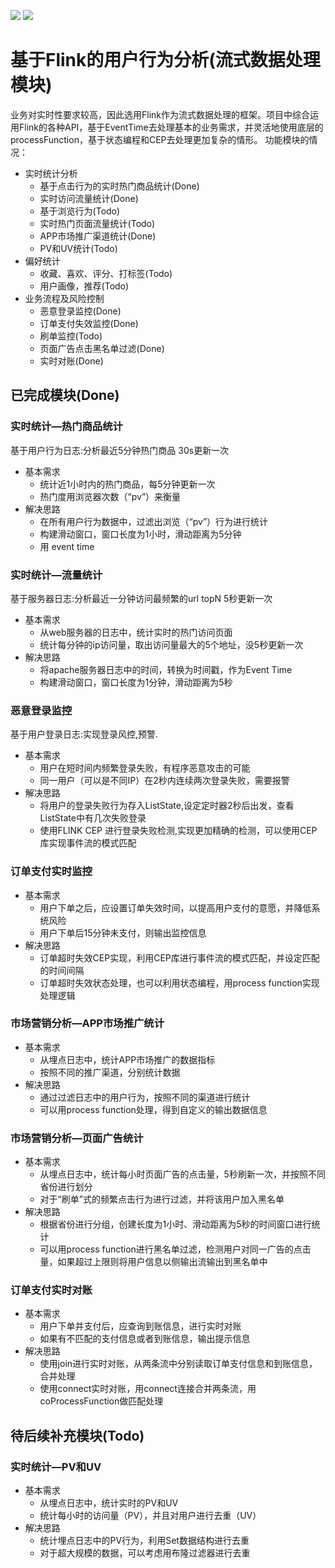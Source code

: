 [![](https://img.shields.io/badge/Plugin-Flink-brightgreen)](https://flink.apache.org/) [![](https://img.shields.io/badge/Plugin-Kafka-brightgreen)](http://kafka.apache.org/)
# 基于Flink的用户行为分析(流式数据处理模块)
业务对实时性要求较高，因此选用Flink作为流式数据处理的框架。项目中综合运用Flink的各种API，基于EventTime去处理基本的业务需求，并灵活地使用底层的processFunction，基于状态编程和CEP去处理更加复杂的情形。
功能模块的情况：
- 实时统计分析
  - 基于点击行为的实时热门商品统计(Done)
  - 实时访问流量统计(Done)
  - 基于浏览行为(Todo)
  - 实时热门页面流量统计(Todo)
  - APP市场推广渠道统计(Done)
  - PV和UV统计(Todo)
- 偏好统计
  - 收藏、喜欢、评分、打标签(Todo)
  - 用户画像，推荐(Todo)
- 业务流程及风险控制
  - 恶意登录监控(Done)
  - 订单支付失效监控(Done)
  - 刷单监控(Todo)
  - 页面广告点击黑名单过滤(Done)
  - 实时对账(Done)

## 已完成模块(Done)
### 实时统计—热门商品统计
基于用户行为日志:分析最近5分钟热门商品 30s更新一次
- 基本需求
  - 统计近1小时内的热门商品，每5分钟更新一次
  - 热门度用浏览器次数（“pv”）来衡量
- 解决思路
  - 在所有用户行为数据中，过滤出浏览（“pv”）行为进行统计
  - 构建滑动窗口，窗口长度为1小时，滑动距离为5分钟
  - 用 event time
  
### 实时统计—流量统计
基于服务器日志:分析最近一分钟访问最频繁的url topN 5秒更新一次
- 基本需求
  - 从web服务器的日志中，统计实时的热门访问页面
  - 统计每分钟的ip访问量，取出访问量最大的5个地址，没5秒更新一次
- 解决思路
  - 将apache服务器日志中的时间，转换为时间戳，作为Event Time
  - 构建滑动窗口，窗口长度为1分钟，滑动距离为5秒 
  
### 恶意登录监控
基于用户登录日志:实现登录风控,预警.
- 基本需求
  - 用户在短时间内频繁登录失败，有程序恶意攻击的可能
  - 同一用户（可以是不同IP）在2秒内连续两次登录失败，需要报警
- 解决思路
  - 将用户的登录失败行为存入ListState,设定定时器2秒后出发，查看ListState中有几次失败登录
  - 使用FLINK CEP 进行登录失败检测,实现更加精确的检测，可以使用CEP库实现事件流的模式匹配
  
### 订单支付实时监控
- 基本需求
  - 用户下单之后，应设置订单失效时间，以提高用户支付的意愿，并降低系统风险
  - 用户下单后15分钟未支付，则输出监控信息
- 解决思路
  - 订单超时失效CEP实现，利用CEP库进行事件流的模式匹配，并设定匹配的时间间隔
  - 订单超时失效状态处理，也可以利用状态编程，用process function实现处理逻辑

### 市场营销分析—APP市场推广统计
- 基本需求
  - 从埋点日志中，统计APP市场推广的数据指标
  - 按照不同的推广渠道，分别统计数据
- 解决思路
  - 通过过滤日志中的用户行为，按照不同的渠道进行统计
  - 可以用process function处理，得到自定义的输出数据信息
  
### 市场营销分析—页面广告统计
- 基本需求
  - 从埋点日志中，统计每小时页面广告的点击量，5秒刷新一次，并按照不同省份进行划分
  - 对于“刷单”式的频繁点击行为进行过滤，并将该用户加入黑名单
- 解决思路
  - 根据省份进行分组，创建长度为1小时、滑动距离为5秒的时间窗口进行统计
  - 可以用process function进行黑名单过滤，检测用户对同一广告的点击量，如果超过上限则将用户信息以侧输出流输出到黑名单中

### 订单支付实时对账
- 基本需求
  - 用户下单并支付后，应查询到账信息，进行实时对账
  - 如果有不匹配的支付信息或者到账信息，输出提示信息
- 解决思路
  - 使用join进行实时对账，从两条流中分别读取订单支付信息和到账信息，合并处理
  - 使用connect实时对账，用connect连接合并两条流，用coProcessFunction做匹配处理


## 待后续补充模块(Todo)
### 实时统计—PV和UV
- 基本需求
  - 从埋点日志中，统计实时的PV和UV
  - 统计每小时的访问量（PV），并且对用户进行去重（UV）
- 解决思路
  - 统计埋点日志中的PV行为，利用Set数据结构进行去重
  - 对于超大规模的数据，可以考虑用布隆过滤器进行去重


  



